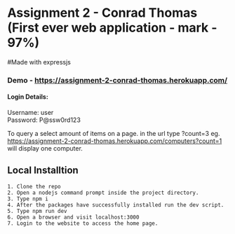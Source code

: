 # Assignment 2 - Conrad Thomas (First ever web application - mark - 97%)
#Made with expressjs

### Demo - https://assignment-2-conrad-thomas.herokuapp.com/
#### Login Details:
Username: user \
Password: P@ssw0rd123

To query a select amount of items on a page. in the url type ?count=3 eg.
https://assignment-2-conrad-thomas.herokuapp.com/computers?count=1  will display one computer.

## Local Installtion 
```
1. Clone the repo
2. Open a nodejs command prompt inside the project directory.
3. Type npm i
4. After the packages have successfully installed run the dev script.
5. Type npm run dev
6. Open a browser and visit localhost:3000
7. Login to the website to access the home page.
```
